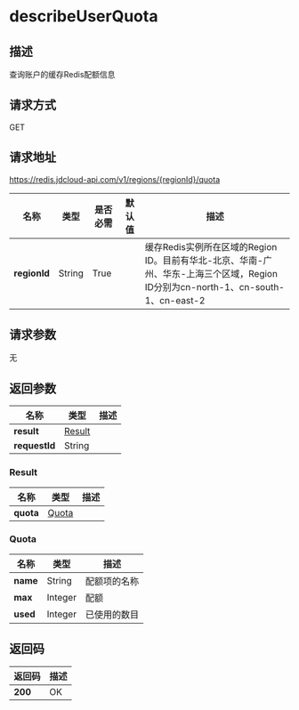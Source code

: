 # describeUserQuota


## 描述
查询账户的缓存Redis配额信息

## 请求方式
GET

## 请求地址
https://redis.jdcloud-api.com/v1/regions/{regionId}/quota

|名称|类型|是否必需|默认值|描述|
|---|---|---|---|---|
|**regionId**|String|True| |缓存Redis实例所在区域的Region ID。目前有华北-北京、华南-广州、华东-上海三个区域，Region ID分别为cn-north-1、cn-south-1、cn-east-2|

## 请求参数
无


## 返回参数
|名称|类型|描述|
|---|---|---|
|**result**|[Result](#result)| |
|**requestId**|String| |

### <div id="result">Result</div>
|名称|类型|描述|
|---|---|---|
|**quota**|[Quota](#quota)| |
### <div id="quota">Quota</div>
|名称|类型|描述|
|---|---|---|
|**name**|String|配额项的名称|
|**max**|Integer|配额|
|**used**|Integer|已使用的数目|

## 返回码
|返回码|描述|
|---|---|
|**200**|OK|
